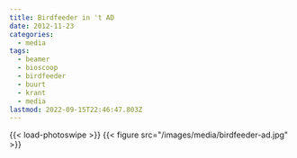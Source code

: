 ```yaml
---
title: Birdfeeder in 't AD
date: 2012-11-23
categories:
  - media
tags:
  - beamer
  - bioscoop
  - birdfeeder
  - buurt
  - krant
  - media
lastmod: 2022-09-15T22:46:47.803Z
---
```

{{< load-photoswipe >}}
{{< figure src="/images/media/birdfeeder-ad.jpg"  >}}